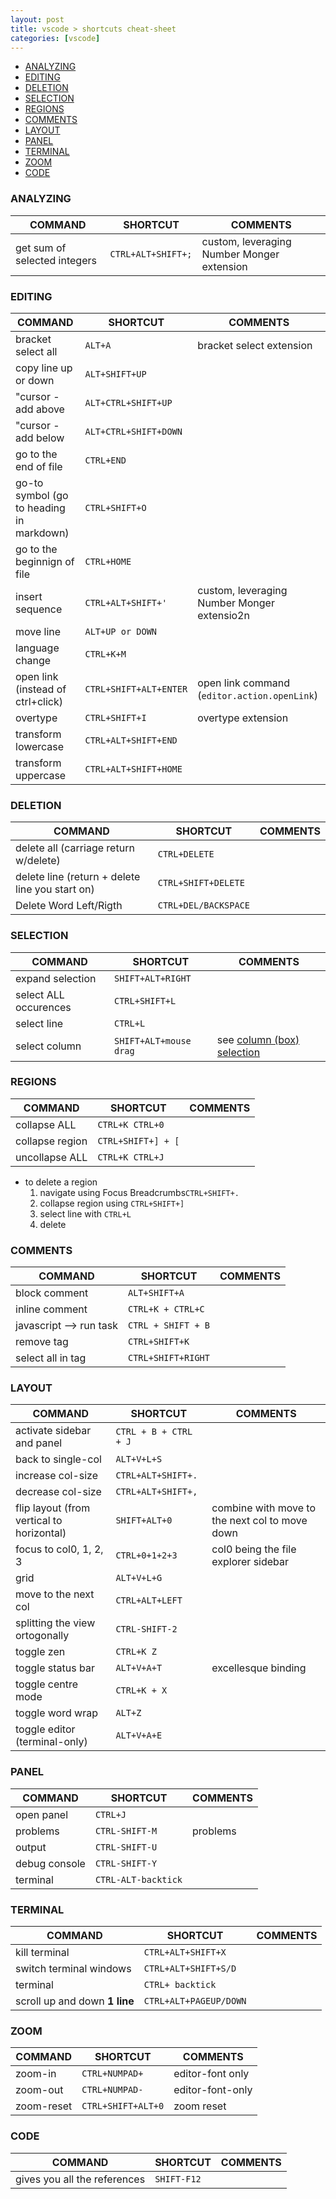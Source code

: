 ```yaml
---
layout: post
title: vscode > shortcuts cheat-sheet
categories: [vscode]
---
```


<!-- TOC -->

- [ANALYZING](#analyzing)
- [EDITING](#editing)
- [DELETION](#deletion)
- [SELECTION](#selection)
- [REGIONS](#regions)
- [COMMENTS](#comments)
- [LAYOUT](#layout)
- [PANEL](#panel)
- [TERMINAL](#terminal)
- [ZOOM](#zoom)
- [CODE](#code)

<!-- /TOC -->
### ANALYZING
COMMAND                      | SHORTCUT             | COMMENTS
-----------------------------|----------------------|-------------------------------------------
get sum of selected integers | ``CTRL+ALT+SHIFT+;`` | custom, leveraging Number Monger extension


### EDITING

COMMAND                                  | SHORTCUT                | COMMENTS
-----------------------------------------|-------------------------|---------------------------------------------
bracket select all                       | `ALT+A`                 | bracket select extension
copy line up or down                     | `ALT+SHIFT+UP`          |
"cursor - add above                      | `ALT+CTRL+SHIFT+UP    ` |
"cursor - add below                      | `ALT+CTRL+SHIFT+DOWN  ` |
go to the end of file                    | `CTRL+END             ` |
go-to symbol (go to heading in markdown) | `CTRL+SHIFT+O         ` |
go to the beginnign of file              | `CTRL+HOME            ` |
insert sequence                          | `CTRL+ALT+SHIFT+'`      | custom, leveraging Number Monger extensio2n
move line                                | `ALT+UP or DOWN       ` |
language change                          | `CTRL+K+M             ` |
open link (instead of ctrl+click)        | `CTRL+SHIFT+ALT+ENTER ` | open link command (`editor.action.openLink`)
overtype                                 | `CTRL+SHIFT+I         ` | overtype extension
transform lowercase                      | `CTRL+ALT+SHIFT+END   ` |
transform uppercase                      | `CTRL+ALT+SHIFT+HOME  ` |

### DELETION

COMMAND                                         | SHORTCUT             | COMMENTS
------------------------------------------------|----------------------|---------
delete all  (carriage return w/delete)          | `CTRL+DELETE`        |
delete line (return + delete line you start on) | `CTRL+SHIFT+DELETE`  |
Delete Word Left/Rigth                          | `CTRL+DEL/BACKSPACE` |

### SELECTION

COMMAND               | SHORTCUT               | COMMENTS
----------------------|------------------------|---------------------------------------------------------------------------------------------------------
expand selection      | `SHIFT+ALT+RIGHT`      |
select ALL occurences | `CTRL+SHIFT+L`         |
select line           | `CTRL+L`               |
select column         | `SHIFT+ALT+mouse drag` | see [column (box) selection](https://code.visualstudio.com/docs/editor/codebasics#_column-box-selection)

### REGIONS

COMMAND         | SHORTCUT           | COMMENTS
----------------|--------------------|---------
collapse ALL    | `CTRL+K CTRL+0`    |
collapse region | `CTRL+SHIFT+] + [` |
uncollapse ALL  | `CTRL+K CTRL+J`    |

* to delete a region
    1. navigate using Focus Breadcrumbs`CTRL+SHIFT+.`
    2. collapse region using `CTRL+SHIFT+]`
    3. select line with `CTRL+L`
    4. delete

### COMMENTS

COMMAND                 | SHORTCUT           | COMMENTS
------------------------|--------------------|---------
block comment           | `ALT+SHIFT+A`      |
inline comment          | `CTRL+K + CTRL+C`  |
javascript --> run task | `CTRL + SHIFT + B` |
remove tag              | `CTRL+SHIFT+K`     |
select all in tag       | `CTRL+SHIFT+RIGHT` |

### LAYOUT

COMMAND                                   | SHORTCUT              | COMMENTS
------------------------------------------|-----------------------|-----------------------------------------------
activate sidebar and panel                | `CTRL + B + CTRL + J` |
back to single-col                        | `ALT+V+L+S`           |
increase col-size                         | `CTRL+ALT+SHIFT+.`    |
decrease col-size                         | `CTRL+ALT+SHIFT+,`    |
flip layout (from vertical to horizontal) | `SHIFT+ALT+0`         | combine with move to the next col to move down
focus to col0, 1, 2, 3                    | `CTRL+0+1+2+3`        | col0 being the file explorer sidebar
grid                                      | `ALT+V+L+G`           |
move to the next col                      | `CTRL+ALT+LEFT`       |
splitting the view ortogonally            | `CTRL-SHIFT-2`        |
toggle zen                                | `CTRL+K Z`            |
toggle status bar                         | `ALT+V+A+T`           | excellesque binding
toggle centre mode                        | `CTRL+K + X`          |
toggle word wrap                          | `ALT+Z`               |
toggle editor (terminal-only)             | `ALT+V+A+E`           |

### PANEL

COMMAND       | SHORTCUT            | COMMENTS
--------------|---------------------|---------
open panel    | `CTRL+J`            |
problems      | `CTRL-SHIFT-M`      | problems
output        | `CTRL-SHIFT-U`      |
debug console | `CTRL-SHIFT-Y`      |
terminal      | `CTRL-ALT-backtick` |

### TERMINAL

COMMAND                       | SHORTCUT               | COMMENTS
------------------------------|------------------------|---------
kill terminal                 | `CTRL+ALT+SHIFT+X`     |
switch terminal windows       | `CTRL+ALT+SHIFT+S/D`   |
terminal                      | `CTRL+ backtick`       |
scroll up and down **1 line** | `CTRL+ALT+PAGEUP/DOWN` |

### ZOOM

COMMAND    | SHORTCUT           | COMMENTS
-----------|--------------------|-----------------
zoom-in    | `CTRL+NUMPAD+`     | editor-font only
zoom-out   | `CTRL+NUMPAD-`     | editor-font-only
zoom-reset | `CTRL+SHIFT+ALT+0` | zoom reset

### CODE

COMMAND                      | SHORTCUT    | COMMENTS
-----------------------------|-------------|---------
gives you all the references | `SHIFT-F12` |